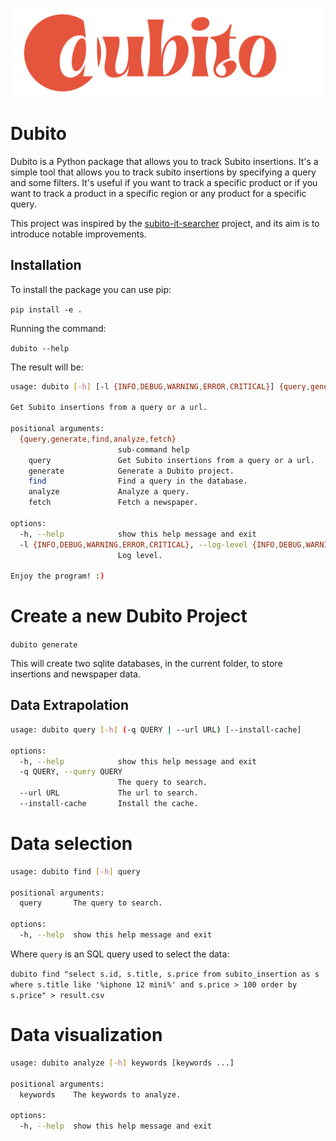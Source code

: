 ![Dubito Logo](assets/dubito_logo.png "Dubito")

# Dubito

Dubito is a Python package that allows you to track Subito insertions. It's a simple tool that allows you to track subito insertions by specifying a query and some filters. It's useful if you want to track a specific product or if you want to track a product in a specific region or any product for a specific query.

This project was inspired by the [subito-it-searcher](https://github.com/morrolinux/subito-it-searcher) project, and its aim is to introduce notable improvements.

## Installation

To install the package you can use pip:

`pip install -e .`

Running the command:

`dubito --help`

The result will be:

```bash
usage: dubito [-h] [-l {INFO,DEBUG,WARNING,ERROR,CRITICAL}] {query,generate,find,analyze,fetch} ...

Get Subito insertions from a query or a url.

positional arguments:
  {query,generate,find,analyze,fetch}
                        sub-command help
    query               Get Subito insertions from a query or a url.
    generate            Generate a Dubito project.
    find                Find a query in the database.
    analyze             Analyze a query.
    fetch               Fetch a newspaper.

options:
  -h, --help            show this help message and exit
  -l {INFO,DEBUG,WARNING,ERROR,CRITICAL}, --log-level {INFO,DEBUG,WARNING,ERROR,CRITICAL}
                        Log level.

Enjoy the program! :)
```

# Create a new Dubito Project

`dubito generate`

This will create two sqlite databases, in the current folder, to store insertions and newspaper data.

## Data Extrapolation

```bash
usage: dubito query [-h] (-q QUERY | --url URL) [--install-cache]

options:
  -h, --help            show this help message and exit
  -q QUERY, --query QUERY
                        The query to search.
  --url URL             The url to search.
  --install-cache       Install the cache.
```

# Data selection

```bash
usage: dubito find [-h] query

positional arguments:
  query       The query to search.

options:
  -h, --help  show this help message and exit
```

Where `query` is an SQL query used to select the data:

`dubito find "select s.id, s.title, s.price from subito_insertion as s where s.title like '%iphone 12 mini%' and s.price > 100 order by s.price" > result.csv`

# Data visualization

```bash
usage: dubito analyze [-h] keywords [keywords ...]

positional arguments:
  keywords    The keywords to analyze.

options:
  -h, --help  show this help message and exit
```
